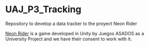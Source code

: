 # UAJ_P3_Tracking
Repository to develop a data tracker to the proyect Neon Rider

[Neon Rider](https://github.com/Proyectos1-FDI-UCM/c1920-Grupo01) is a game developed in Unity by Juegos ASADOS as a University Project
and we have their consent to work with it.